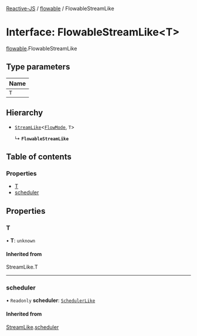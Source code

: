[Reactive-JS](../README.md) / [flowable](../modules/flowable.md) / FlowableStreamLike

# Interface: FlowableStreamLike<T\>

[flowable](../modules/flowable.md).FlowableStreamLike

## Type parameters

| Name |
| :------ |
| `T` |

## Hierarchy

- [`StreamLike`](stream.StreamLike.md)<[`FlowMode`](../modules/flowable.md#flowmode), `T`\>

  ↳ **`FlowableStreamLike`**

## Table of contents

### Properties

- [T](flowable.FlowableStreamLike.md#t)
- [scheduler](flowable.FlowableStreamLike.md#scheduler)

## Properties

### T

• **T**: `unknown`

#### Inherited from

StreamLike.T

___

### scheduler

• `Readonly` **scheduler**: [`SchedulerLike`](scheduler.SchedulerLike.md)

#### Inherited from

[StreamLike](stream.StreamLike.md).[scheduler](stream.StreamLike.md#scheduler)
